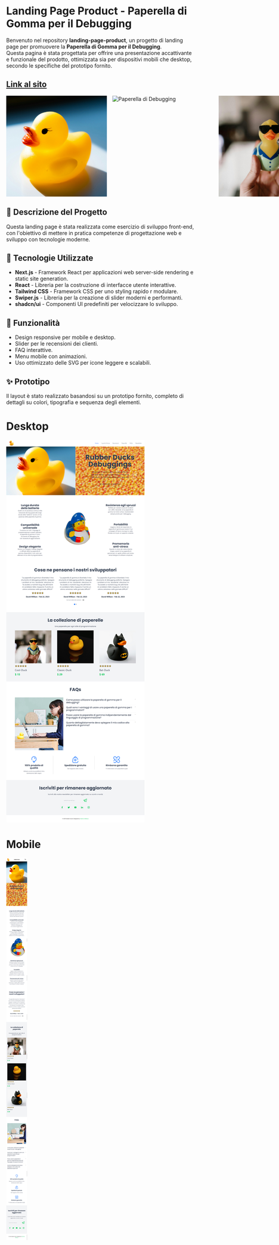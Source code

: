 # Landing Page Product - Paperella di Gomma per il Debugging

Benvenuto nel repository **landing-page-product**, un progetto di landing page per promuovere la **Paperella di Gomma per il Debugging**.  
Questa pagina è stata progettata per offrire una presentazione accattivante e funzionale del prodotto, ottimizzata sia per dispositivi mobili che desktop, secondo le specifiche del prototipo fornito.

## [Link al sito](https://rubber-duck-lemon.vercel.app)

<div style="display: flex; gap: 15px;">
<img src="./public/banner-image.png" alt="Paperella di Debugging" height="270" width="270">
<img src="https://www.thesoapopera.com/cdn/shop/products/The-Soap-Opera-Rubber-Ducks-Colors-Yellow_02cd30bb-0dbd-4fdc-8d7c-6ee1be5a04e8.jpg?v=1613344659" alt="Paperella di Debugging" height="270" width="270">
<img src="./public/product-item1.png" alt="Paperella di Debugging" height="270" width="270">
</div>

## 📝 Descrizione del Progetto

Questa landing page è stata realizzata come esercizio di sviluppo front-end, con l'obiettivo di mettere in pratica competenze di progettazione web e sviluppo con tecnologie moderne.

## 🚀 Tecnologie Utilizzate

- **Next.js** - Framework React per applicazioni web server-side rendering e static site generation.
- **React** - Libreria per la costruzione di interfacce utente interattive.
- **Tailwind CSS** - Framework CSS per uno styling rapido r modulare.
- **Swiper.js** - Libreria per la creazione di slider moderni e performanti.
- **shadcn/ui** - Componenti UI predefiniti per velocizzare lo sviluppo.

## 🎯 Funzionalità

- Design responsive per mobile e desktop.
- Slider per le recensioni dei clienti.
- FAQ interattive.
- Menu mobile con animazioni.
- Uso ottimizzato delle SVG per icone leggere e scalabili.

## ✨ Prototipo

Il layout è stato realizzato basandosi su un prototipo fornito, completo di dettagli su colori, tipografia e sequenza degli elementi.

# Desktop

<img src="./public/desktop.png" alt="Desktop screenshot" >

# Mobile

<img src="./public/mobile.png" alt="Mobile screenshot" >

